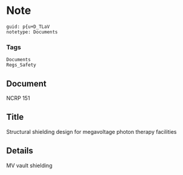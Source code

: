 # Note
```
guid: p{u+D_TLaV
notetype: Documents
```

### Tags
```
Documents
Regs_Safety
```

## Document
NCRP 151

## Title
Structural shielding design for megavoltage photon therapy facilities

## Details
MV vault shielding
